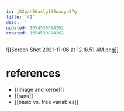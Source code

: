 ```yaml
---
id: j82gah86aslg159wacyu87g
title: '41'
desc: ''
updated: 1654530814262
created: 1654530814262
---
```

![[Screen Shot 2021-11-06 at 12.16.51 AM.png]]
# references
- [[image and kernel]]
- [[rank]]
- [[basic vs. free variables]]
